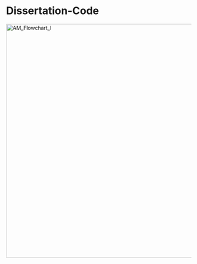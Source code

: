 # Dissertation-Code

<img width="636" alt="AM_Flowchart_l" src="https://github.com/Tara-Biddle/Dissertation-Code/assets/116201128/0b39f398-ff4e-4586-85c2-d07878dc50fa">
